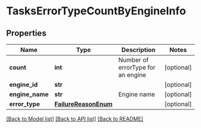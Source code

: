 # TasksErrorTypeCountByEngineInfo

## Properties
Name | Type | Description | Notes
------------ | ------------- | ------------- | -------------
**count** | **int** | Number of errorType for an engine | [optional] 
**engine_id** | **str** |  | [optional] 
**engine_name** | **str** | Engine name | [optional] 
**error_type** | [**FailureReasonEnum**](FailureReasonEnum.md) |  | [optional] 

[[Back to Model list]](../README.md#documentation-for-models) [[Back to API list]](../README.md#documentation-for-api-endpoints) [[Back to README]](../README.md)


